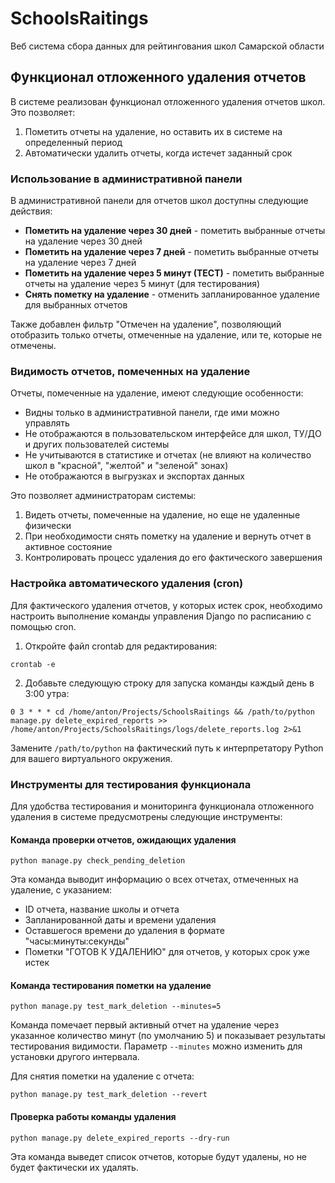# SchoolsRaitings
Веб система сбора данных для рейтингования школ Самарской области

## Функционал отложенного удаления отчетов

В системе реализован функционал отложенного удаления отчетов школ. Это позволяет:
1. Пометить отчеты на удаление, но оставить их в системе на определенный период
2. Автоматически удалить отчеты, когда истечет заданный срок

### Использование в административной панели

В административной панели для отчетов школ доступны следующие действия:
- **Пометить на удаление через 30 дней** - пометить выбранные отчеты на удаление через 30 дней
- **Пометить на удаление через 7 дней** - пометить выбранные отчеты на удаление через 7 дней
- **Пометить на удаление через 5 минут (ТЕСТ)** - пометить выбранные отчеты на удаление через 5 минут (для тестирования)
- **Снять пометку на удаление** - отменить запланированное удаление для выбранных отчетов

Также добавлен фильтр "Отмечен на удаление", позволяющий отобразить только отчеты, отмеченные на удаление, или те, которые не отмечены.

### Видимость отчетов, помеченных на удаление

Отчеты, помеченные на удаление, имеют следующие особенности:
- Видны только в административной панели, где ими можно управлять
- Не отображаются в пользовательском интерфейсе для школ, ТУ/ДО и других пользователей системы
- Не учитываются в статистике и отчетах (не влияют на количество школ в "красной", "желтой" и "зеленой" зонах)
- Не отображаются в выгрузках и экспортах данных

Это позволяет администраторам системы:
1. Видеть отчеты, помеченные на удаление, но еще не удаленные физически
2. При необходимости снять пометку на удаление и вернуть отчет в активное состояние
3. Контролировать процесс удаления до его фактического завершения

### Настройка автоматического удаления (cron)

Для фактического удаления отчетов, у которых истек срок, необходимо настроить выполнение команды управления Django по расписанию с помощью cron.

1. Откройте файл crontab для редактирования:
```
crontab -e
```

2. Добавьте следующую строку для запуска команды каждый день в 3:00 утра:
```
0 3 * * * cd /home/anton/Projects/SchoolsRaitings && /path/to/python manage.py delete_expired_reports >> /home/anton/Projects/SchoolsRaitings/logs/delete_reports.log 2>&1
```

Замените `/path/to/python` на фактический путь к интерпретатору Python для вашего виртуального окружения.

### Инструменты для тестирования функционала

Для удобства тестирования и мониторинга функционала отложенного удаления в системе предусмотрены следующие инструменты:

#### Команда проверки отчетов, ожидающих удаления

```
python manage.py check_pending_deletion
```

Эта команда выводит информацию о всех отчетах, отмеченных на удаление, с указанием:
- ID отчета, название школы и отчета
- Запланированной даты и времени удаления
- Оставшегося времени до удаления в формате "часы:минуты:секунды"
- Пометки "ГОТОВ К УДАЛЕНИЮ" для отчетов, у которых срок уже истек

#### Команда тестирования пометки на удаление

```
python manage.py test_mark_deletion --minutes=5
```

Команда помечает первый активный отчет на удаление через указанное количество минут (по умолчанию 5) и показывает результаты тестирования видимости. Параметр `--minutes` можно изменить для установки другого интервала.

Для снятия пометки на удаление с отчета:

```
python manage.py test_mark_deletion --revert
```

#### Проверка работы команды удаления

```
python manage.py delete_expired_reports --dry-run
```

Эта команда выведет список отчетов, которые будут удалены, но не будет фактически их удалять.
